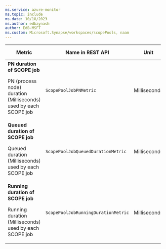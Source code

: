 ```yaml
---
ms.service: azure-monitor
ms.topic: include
ms.date: 10/18/2023
ms.author: edbaynash
author: EdB-MSFT
ms.custom: Microsoft.Synapse/workspaces/scopePools, naam
---
```

<!--
NOTE:  This content is automatically generated using API calls to Azure. 
Any edits made on these files will be overwritten in the next run of the script. 
There is no benefit in editing these files directly.  
-->
  
  
|Metric|Name in REST API|Unit|Aggregation|Dimensions|Time Grains|DS Export|
|---|---|---|---|---|---|---|
|**PN duration of SCOPE job**<p><p>PN (process node) duration (Milliseconds) used by each SCOPE job |`ScopePoolJobPNMetric` |Milliseconds |Maximum, Minimum, Average, Total, Count |`JobType`, `JobResult`|PT1M |Yes|
|**Queued duration of SCOPE job**<p><p>Queued duration (Milliseconds) used by each SCOPE job |`ScopePoolJobQueuedDurationMetric` |Milliseconds |Maximum, Minimum, Average, Total, Count |`JobType`|PT1M |Yes|
|**Running duration of SCOPE job**<p><p>Running duration (Milliseconds) used by each SCOPE job |`ScopePoolJobRunningDurationMetric` |Milliseconds |Maximum, Minimum, Average, Total, Count |`JobType`, `JobResult`|PT1M |Yes|